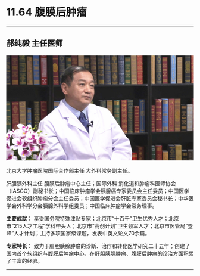 # 11.64 腹膜后肿瘤

---

## 郝纯毅 主任医师

![1682522426974](image/c11_064/1682522426974.png)

北京大学肿瘤医院国际合作部主任 大外科常务副主任。

肝胆胰外科主任 腹膜后肿瘤中心主任；国际外科 消化道和肿瘤科医师协会（IASGO）副秘书长；中国临床肿瘤学会胰腺癌专家委员会主任委员；中国医学促进会软组织肿瘤分会主任委员；中国医学促进会肝脏专家委员会秘书长；中华医学会外科学分会胰腺外科学组委员；中国临床肿瘤学会常务理事。


**主要成就：** 享受国务院特殊津贴专家；北京市“十百千”卫生优秀人才；北京市“215人才工程”学科带头人；北京市“高创计划”卫生领军人才；北京市医管局“登峰”人才计划；主持多项国家级课题，发表中英文论文70余篇。


**专家特长：** 致力于肝胆胰腺肿瘤的诊断、治疗和转化医学研究二十五年；创建了国内首个软组织与腹膜后肿瘤中心，在肝胆胰腺肿瘤、腹膜后肿瘤的诊治方面积累了丰富的经验。

---

